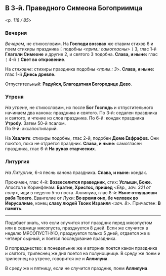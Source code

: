 ## В 3-й. Праведного Симеона Богоприимца

<*p. 118 / 85*>

### Вечерня

*Вечером*, не стихословим. На **Господи воззвах** же ставим стихов 6 и поем стихиры праздника 
`[` подобны <*прим.: самогласны*> `]` 3, глас 1-й **Глаголи Симеоне** и другие 2, и святого 3 подобна. 
**Слава, и ныне:** глас `[` 4-й `]` **Свет во откровение**.   

На *стиховне*: стихиры праздника подобны <*прим.: 3*>. **Слава, и ныне:** глас 1-й **Днесь древле**.  

Отпустительный: **Радуйся, Благодатная Богородице Дево**.   

### Утреня

*На утрене*, не стихословим, но после **Бог Господь** и отпустительного начинаем два канона: 
праздника и святого. 
По 3-й: седален праздника и святого, и чтение из слов праздника. 
По 6-й: кондак праздника **Утробу**. Затем 50-й псалом.  
По 9-й: эксапостиларий. 

На **Хвалите**: стихиры подобны, глас 2-й, подобен **Доме Евфрафов**. Они поются, пока не отдается 
праздник. **Слава, и ныне:** самогласен праздника, глас 6-й **На руках старческих**.  

### Литургия

*На Литургии*, 6-я песнь канона праздника. **Слава, и ныне:** кондак.  

Прокимен, глас 4-й: **Возвеселится праведник**, стих: **Услыши, Боже**. 
Апостол к Коринфянам: **Братие, Христос, пришед** <*Евр., зач. 321 от полу*>, ищи в неделю 5-ю поста. 
Аллилуиа, глас 8-й: **Ныне отпущаеши раба Твоего**. 
Евангелие от Луки: **Во время оно, бе человек во Иерусалиме**, конец **славу людей Твоих Израиля** <*зач. 8*>. 
Причастен: **В память**. 

---

Подобает знать, что если случится этот праздник перед мясопустом или в седмицу мясопуста, празднуется 
8 дней. Если же случится в неделю МЯСОПУСТНУЮ, празднуется только 5 дней, отдается же в четверг сырный, 
и поется последование праздника. 

В попразднество: в понедельник же и вторник поется канон праздника и святого, трипеснец же дня поется 
на полунощнице. В среду же поем и трипеснец на утрене, говорится же и **Аллилуиа**. 

В среду же и пятницу, если не случится праздник, поем **Аллилуиа**. 
